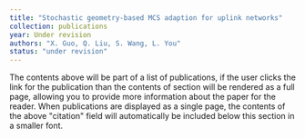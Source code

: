 ```yaml
---
title: "Stochastic geometry-based MCS adaption for uplink networks"
collection: publications
year: Under revision
authors: "X. Guo, Q. Liu, S. Wang, L. You"
status: "under revision"
---
```



The contents above will be part of a list of publications, if the user clicks the link for the publication than the contents of section will be rendered as a full page, allowing you to provide more information about the paper for the reader. When publications are displayed as a single page, the contents of the above "citation" field will automatically be included below this section in a smaller font.
